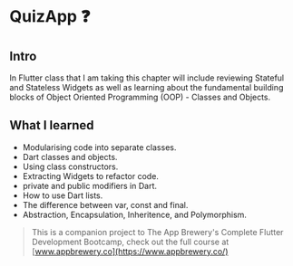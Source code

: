 


# QuizApp ❓

## Intro

In Flutter class that I am taking this chapter will include reviewing Stateful and Stateless Widgets as well as learning about the fundamental building blocks of Object Oriented Programming (OOP) - Classes and Objects. 

## What I learned

- Modularising code into separate classes.
- Dart classes and objects.
- Using class constructors.
- Extracting Widgets to refactor code.
- private and public modifiers in Dart.
- How to use Dart lists.
- The difference between var, const and final.
- Abstraction, Encapsulation, Inheritence, and Polymorphism. 

>This is a companion project to The App Brewery's Complete Flutter Development Bootcamp, check out the full course at [www.appbrewery.co](https://www.appbrewery.co/)
